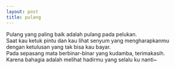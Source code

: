 ```yaml
---
layout: post
title: pulang
---
```


Pulang yang paling baik adalah pulang pada pelukan.  
Saat kau ketuk pintu dan kau lihat senyum yang mengharapkanmu  
dengan ketulusan yang tak bisa kau bayar.  
Pada sepasang mata berbinar-binar yang kudamba, terimakasih.  
Karena bahagia adalah melihat hadirmu yang selalu ku nanti~